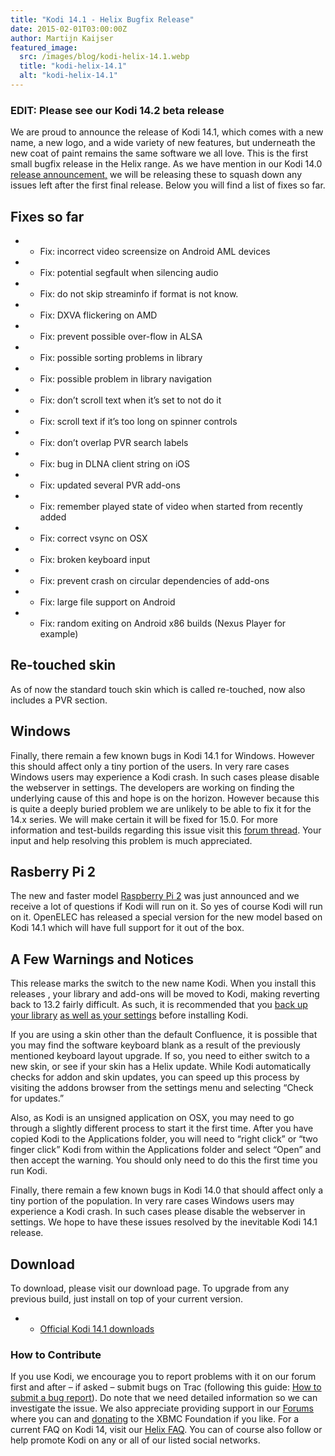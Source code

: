 ```yaml
---
title: "Kodi 14.1 - Helix Bugfix Release"
date: 2015-02-01T03:00:00Z
author: Martijn Kaijser
featured_image:
  src: /images/blog/kodi-helix-14.1.webp
  title: "kodi-helix-14.1"
  alt: "kodi-helix-14.1"
---
```


### EDIT: Please see our Kodi 14.2 beta release

We are proud to announce the release of Kodi 14.1, which comes with a new name, a new logo, and a wide variety of new features, but underneath the new coat of paint remains the same software we all love. This is the first small bugfix release in the Helix range. As we have mention in our Kodi 14.0 [release announcement,](/article/kodi-140-helix-unwinds) we will be releasing these to squash down any issues left after the first final release. Below you will find a list of fixes so far.

## Fixes so far

- - Fix: incorrect video screensize on Android AML devices
- - Fix: potential segfault when silencing audio
- - Fix: do not skip streaminfo if format is not know.
- - Fix: DXVA flickering on AMD
- - Fix: prevent possible over-flow in ALSA
- - Fix: possible sorting problems in library
- - Fix: possible problem in library navigation
- - Fix: don’t scroll text when it’s set to not do it
- - Fix: scroll text if it’s too long on spinner controls
- - Fix: don’t overlap PVR search labels
- - Fix: bug in DLNA client string on iOS
- - Fix: updated several PVR add-ons
- - Fix: remember played state of video when started from recently added
- - Fix: correct vsync on OSX
- - Fix: broken keyboard input
- - Fix: prevent crash on circular dependencies of add-ons
- - Fix: large file support on Android
- - Fix: random exiting on Android x86 builds (Nexus Player for example)

## Re-touched skin

As of now the standard touch skin which is called re-touched, now also includes a PVR section.

## Windows

Finally, there remain a few known bugs in Kodi 14.1 for Windows. However this should affect only a tiny portion of the users. In very rare cases Windows users may experience a Kodi crash. In such cases please disable the webserver in settings. The developers are working on finding the underlying cause of this and hope is on the horizon. However because this is quite a deeply buried problem we are unlikely to be able to fix it for the 14.x series. We will make certain it will be fixed for 15.0. For more information and test-builds regarding this issue visit this [forum thread](https://forum.kodi.tv/showthread.php?tid=216275). Your input and help resolving this problem is much appreciated.

## Rasberry Pi 2

The new and faster model [Raspberry Pi 2](https://www.raspberrypi.org/blog/raspberry-pi-2-on-sale/) was just announced and we receive a lot of questions if Kodi will run on it. So yes of course Kodi will run on it. OpenELEC has released a special version for the new model based on Kodi 14.1 which will have full support for it out of the box.

## A Few Warnings and Notices

This release marks the switch to the new name Kodi. When you install this releases , your library and add-ons will be moved to Kodi, making reverting back to 13.2 fairly difficult. As such, it is recommended that you [back up your library](https://kodi.wiki/view/HOW-TO:Backup_the_library "How to backup the library") [as well as your settings](https://kodi.wiki/view/Backing_up_XBMC) before installing Kodi.

If you are using a skin other than the default Confluence, it is possible that you may find the software keyboard blank as a result of the previously mentioned keyboard layout upgrade. If so, you need to either switch to a new skin, or see if your skin has a Helix update. While Kodi automatically checks for addon and skin updates, you can speed up this process by visiting the addons browser from the settings menu and selecting “Check for updates.”

Also, as Kodi is an unsigned application on OSX, you may need to go through a slightly different process to start it the first time. After you have copied Kodi to the Applications folder, you will need to “right click” or “two finger click” Kodi from within the Applications folder and select “Open” and then accept the warning. You should only need to do this the first time you run Kodi.

Finally, there remain a few known bugs in Kodi 14.0 that should affect only a tiny portion of the population. In very rare cases Windows users may experience a Kodi crash. In such cases please disable the webserver in settings. We hope to have these issues resolved by the inevitable Kodi 14.1 release.

## Download

To download, please visit our download page. To upgrade from any previous build, just install on top of your current version.

- - [Official Kodi 14.1 downloads](https://kodi.wiki/download/)

### How to Contribute

If you use Kodi, we encourage you to report problems with it on our forum first and after – if asked – submit bugs on Trac (following this guide: [How to submit a bug report](https://kodi.wiki/view/HOW-TO:Submit_a_bug_report)). Do note that we need detailed information so we can investigate the issue. We also appreciate providing support in our [Forums](https://forum.kodi.tv/ "XBMC Forums") where you can and [donating](https://kodi.wiki/contribute/donate/ "XBMC Foundation Donations") to the XBMC Foundation if you like. For a current FAQ on Kodi 14, visit our [Helix FAQ](<https://kodi.wiki/view/Kodi_v14_(Helix)_FAQ>). You can of course also follow or help promote Kodi on any or all of our listed social networks.
